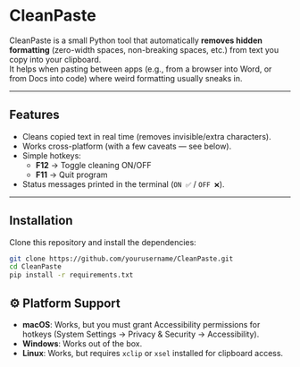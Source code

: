 # CleanPaste

CleanPaste is a small Python tool that automatically **removes hidden formatting** (zero-width spaces, non-breaking spaces, etc.) from text you copy into your clipboard.  
It helps when pasting between apps (e.g., from a browser into Word, or from Docs into code) where weird formatting usually sneaks in.

---

## Features
- Cleans copied text in real time (removes invisible/extra characters).
- Works cross-platform (with a few caveats — see below).
- Simple hotkeys:
  - **F12** → Toggle cleaning ON/OFF
  - **F11** → Quit program
- Status messages printed in the terminal (`ON ✅` / `OFF ❌`).

---

## Installation

Clone this repository and install the dependencies:

```bash
git clone https://github.com/yourusername/CleanPaste.git
cd CleanPaste
pip install -r requirements.txt
```

## ⚙️ Platform Support

- **macOS**: Works, but you must grant Accessibility permissions for hotkeys (System Settings → Privacy & Security → Accessibility).
- **Windows**: Works out of the box.
- **Linux**: Works, but requires `xclip` or `xsel` installed for clipboard access.


